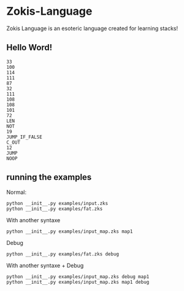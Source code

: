 Zokis-Language
==============

Zokis Language is an esoteric language created for learning stacks!


Hello Word!
-----------

```
33
100
114
111
87
32
111
108
108
101
72
LEN
NOT
19
JUMP_IF_FALSE
C_OUT
12
JUMP
NOOP
```


running the examples
--------------------

Normal:
```
python __init__.py examples/input.zks
python __init__.py examples/fat.zks
```

With another syntaxe
```
python __init__.py examples/input_map.zks map1
```

Debug
```
python __init__.py examples/fat.zks debug
```

With another syntaxe + Debug
```
python __init__.py examples/input_map.zks debug map1
python __init__.py examples/input_map.zks map1 debug
```